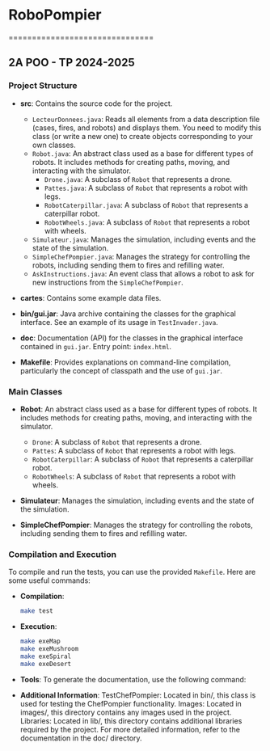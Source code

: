 # RoboPompier
===============================

## 2A POO - TP 2024-2025

### Project Structure

- **src**: Contains the source code for the project.
  - `LecteurDonnees.java`: Reads all elements from a data description file (cases, fires, and robots) and displays them. You need to modify this class (or write a new one) to create objects corresponding to your own classes.
  - `Robot.java`: An abstract class used as a base for different types of robots. It includes methods for creating paths, moving, and interacting with the simulator.
    - `Drone.java`: A subclass of `Robot` that represents a drone.
    - `Pattes.java`: A subclass of `Robot` that represents a robot with legs.
    - `RobotCaterpillar.java`: A subclass of `Robot` that represents a caterpillar robot.
    - `RobotWheels.java`: A subclass of `Robot` that represents a robot with wheels.
  - `Simulateur.java`: Manages the simulation, including events and the state of the simulation.
  - `SimpleChefPompier.java`: Manages the strategy for controlling the robots, including sending them to fires and refilling water.
  - `AskInstructions.java`: An event class that allows a robot to ask for new instructions from the `SimpleChefPompier`.

- **cartes**: Contains some example data files.

- **bin/gui.jar**: Java archive containing the classes for the graphical interface. See an example of its usage in `TestInvader.java`.

- **doc**: Documentation (API) for the classes in the graphical interface contained in `gui.jar`. Entry point: `index.html`.

- **Makefile**: Provides explanations on command-line compilation, particularly the concept of classpath and the use of `gui.jar`.

### Main Classes

- **Robot**: An abstract class used as a base for different types of robots. It includes methods for creating paths, moving, and interacting with the simulator.
  - `Drone`: A subclass of `Robot` that represents a drone.
  - `Pattes`: A subclass of `Robot` that represents a robot with legs.
  - `RobotCaterpillar`: A subclass of `Robot` that represents a caterpillar robot.
  - `RobotWheels`: A subclass of `Robot` that represents a robot with wheels.

- **Simulateur**: Manages the simulation, including events and the state of the simulation.

- **SimpleChefPompier**: Manages the strategy for controlling the robots, including sending them to fires and refilling water.


### Compilation and Execution

To compile and run the tests, you can use the provided `Makefile`. Here are some useful commands:

- **Compilation**:
  ```sh
  make test

- **Execution**:
  ```sh
  make exeMap 
  make exeMushroom
  make exeSpiral
  make exeDesert

- **Tools**:
To generate the documentation, use the following command:

- **Additional Information**:
TestChefPompier: Located in bin/, this class is used for testing the ChefPompier functionality.
Images: Located in images/, this directory contains any images used in the project.
Libraries: Located in lib/, this directory contains additional libraries required by the project.
For more detailed information, refer to the documentation in the doc/ directory.
